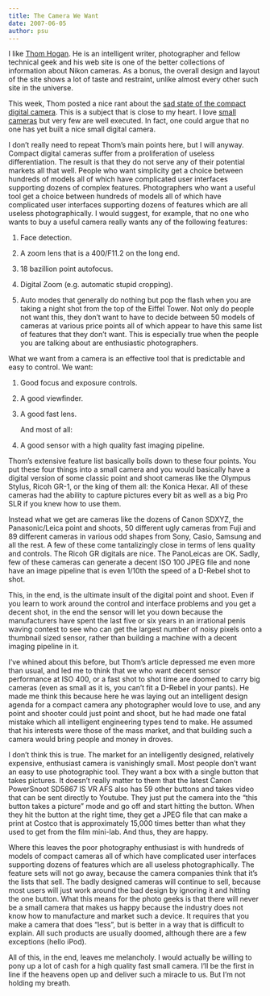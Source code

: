 ```yaml
---
title: The Camera We Want
date: 2007-06-05
author: psu
---
```


I like <a href="http://bythom.com">Thom Hogan</a>. He is an intelligent writer, photographer and fellow technical geek and his web site is one of the better collections of information about Nikon cameras. As a bonus, the overall design and layout of the site shows a lot of taste and restraint, unlike almost every other such site in the universe.

This week, Thom posted a nice rant about the <a href="http://bythom.com/compact.htm">sad state of the compact digital camera</a>. This is a subject that is close to my heart. I love <a href="http://mutable-states.com/the-camera-i-want.html">small cameras</a> but very few are well executed. In fact, one could argue that no one has yet built a nice small digital camera.

I don’t really need to repeat Thom’s main points here, but I will anyway. Compact digital cameras suffer from a proliferation of useless differentiation. The result is that they do not serve any of their potential markets all that well. People who want simplicity get a choice between hundreds of models all of which have complicated user interfaces supporting dozens of complex features. Photographers who want a useful tool get a choice between hundreds of models all of which have complicated user interfaces supporting dozens of features which are all useless photographically. I would suggest, for example, that no one who wants to buy a useful camera really wants any of the following features:

1. Face detection.

2. A zoom lens that is a 400/F11.2 on the long end.

3. 18 bazillion point autofocus.

4. Digital Zoom (e.g. automatic stupid cropping).

5. Auto modes that generally do nothing but pop the flash when you are taking a night shot from the top of the Eiffel Tower.
Not only do people not want this, they don’t want to have to decide between 50 models of cameras at various price points all of which appear to have this same list of features that they don’t want. This is especially true when the people you are talking about are enthusiastic photographers.

What we want from a camera is an effective tool that is predictable and easy to control. We want:

1. Good focus and exposure controls.

2. A good viewfinder.

3. A good fast lens.
	
	And most of all:


4. A good sensor with a high quality fast imaging pipeline.

Thom’s extensive feature list basically boils down to these four points. You put these four things into a small camera and you would basically have a digital version of some classic point and shoot cameras like the Olympus Stylus, Ricoh GR-1, or the king of them all: the Konica Hexar. All of these cameras had the ability to capture pictures every bit as well as a big Pro SLR if you knew how to use them.

Instead what we get are cameras like the dozens of Canon SDXYZ, the Panasonic/Leica point and shoots, 50 different ugly cameras from Fuji and 89 different cameras in various odd shapes from Sony, Casio, Samsung and all the rest. A few of these come tantalizingly close in terms of lens quality and controls. The Ricoh GR digitals are nice. The PanoLeicas are OK. Sadly, few of these cameras can generate a decent ISO 100 JPEG file and none have an image pipeline that is even 1/10th the speed of a D-Rebel shot to shot.

This, in the end, is the ultimate insult of the digital point and shoot. Even if you learn to work around the control and interface problems and you get a decent shot, in the end the sensor will let you down because the manufacturers have spent the last five or six years in an irrational penis waving contest to see who can get the largest number of noisy pixels onto a thumbnail sized sensor, rather than building a machine with a decent imaging pipeline in it.

I’ve whined about this before, but Thom’s article depressed me even more than usual, and led me to think that we who want decent sensor performance at ISO 400, or a fast shot to shot time are doomed to carry big cameras (even as small as it is, you can’t fit a D-Rebel in your pants). He made me think this because here he was laying out an intelligent design agenda for a compact camera any photographer would love to use, and any point and shooter could just point and shoot, but he had made one fatal mistake which all intelligent engineering types tend to make. He assumed that his interests were those of the mass market, and that building such a camera would bring people and money in droves.

I don’t think this is true. The market for an intelligently designed, relatively expensive, enthusiast camera is vanishingly small. Most people don’t want an easy to use photographic tool. They want a box with a single button that takes pictures. It doesn’t really matter to them that the latest Canon PowerSnoot SD5867 IS VR AFS also has 59 other buttons and takes video that can be sent directly to Youtube. They just put the camera into the “this button takes a picture” mode and go off and start hitting the button. When they hit the button at the right time, they get a JPEG file that can make a print at Costco that is approximately 15,000 times better than what they used to get from the film mini-lab. And thus, they are happy.

Where this leaves the poor photography enthusiast is with hundreds of models of compact cameras all of which have complicated user interfaces supporting dozens of features which are all useless photographically. The feature sets will not go away, because the camera companies think that it’s the lists that sell. The badly designed cameras will continue to sell, because most users will just work around the bad design by ignoring it and hitting the one button. What this means for the photo geeks is that there will never be a small camera that makes us happy because the industry does not know how to manufacture and market such a device. It requires that you make a camera that does “less”, but is better in a way that is difficult to explain. All such products are usually doomed, although there are a few exceptions (hello iPod).

All of this, in the end, leaves me melancholy. I would actually be willing to pony up a lot of cash for a high quality fast small camera. I’ll be the first in line if the heavens open up and deliver such a miracle to us. But I’m not holding my breath.